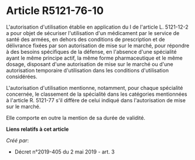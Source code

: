 # Article R5121-76-10

L'autorisation d'utilisation établie en application du I de l'article L. 5121-12-2 a pour objet de sécuriser l'utilisation
d'un médicament par le service de santé des armées, en dehors des conditions de prescription et de délivrance fixées par son
autorisation de mise sur le marché, pour répondre à des besoins spécifiques de la défense, en l'absence d'une spécialité
ayant le même principe actif, la même forme pharmaceutique et le même dosage, disposant d'une autorisation de mise sur le
marché ou d'une autorisation temporaire d'utilisation dans les conditions d'utilisation considérées.

L'autorisation d'utilisation mentionne, notamment, pour chaque spécialité concernée, le classement de la spécialité dans les
catégories mentionnées à l'article R. 5121-77 s'il diffère de celui indiqué dans l'autorisation de mise sur le marché.

Elle comporte en outre la mention de sa durée de validité.

**Liens relatifs à cet article**

_Créé par_:

  - Décret n°2019-405 du 2 mai 2019 - art. 3
